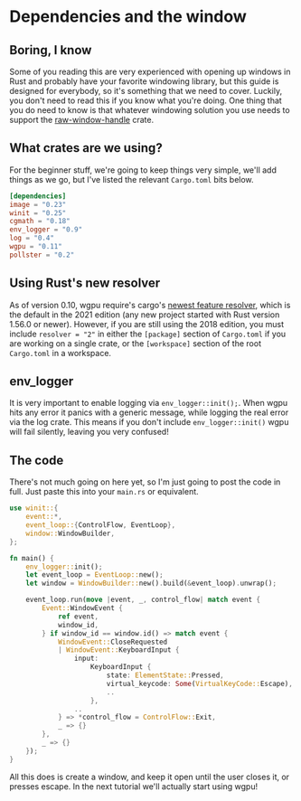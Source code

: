 # Dependencies and the window

## Boring, I know
Some of you reading this are very experienced with opening up windows in Rust and probably have your favorite windowing library, but this guide is designed for everybody, so it's something that we need to cover. Luckily, you don't need to read this if you know what you're doing. One thing that you do need to know is that whatever windowing solution you use needs to support the [raw-window-handle](https://github.com/rust-windowing/raw-window-handle) crate.

## What crates are we using?
For the beginner stuff, we're going to keep things very simple, we'll add things as we go, but I've listed the relevant `Cargo.toml` bits below.

```toml
[dependencies]
image = "0.23"
winit = "0.25"
cgmath = "0.18"
env_logger = "0.9"
log = "0.4"
wgpu = "0.11"
pollster = "0.2"
```

## Using Rust's new resolver
As of version 0.10, wgpu require's cargo's [newest feature resolver](https://doc.rust-lang.org/cargo/reference/resolver.html#feature-resolver-version-2), which is the default in the 2021 edition (any new project started with Rust version 1.56.0 or newer). However, if you are still using the 2018 edition, you must include `resolver = "2"` in either the `[package]` section of `Cargo.toml` if you are working on a single crate, or the `[workspace]` section of the root `Cargo.toml` in a workspace.

## env_logger
It is very important to enable logging via `env_logger::init();`.
When wgpu hits any error it panics with a generic message, while logging the real error via the log crate.
This means if you don't include `env_logger::init()` wgpu will fail silently, leaving you very confused!

## The code
There's not much going on here yet, so I'm just going to post the code in full. Just paste this into your `main.rs` or equivalent.

```rust
use winit::{
    event::*,
    event_loop::{ControlFlow, EventLoop},
    window::WindowBuilder,
};

fn main() {
    env_logger::init();
    let event_loop = EventLoop::new();
    let window = WindowBuilder::new().build(&event_loop).unwrap();

    event_loop.run(move |event, _, control_flow| match event {
        Event::WindowEvent {
            ref event,
            window_id,
        } if window_id == window.id() => match event {
            WindowEvent::CloseRequested
            | WindowEvent::KeyboardInput {
                input:
                    KeyboardInput {
                        state: ElementState::Pressed,
                        virtual_keycode: Some(VirtualKeyCode::Escape),
                        ..
                    },
                ..
            } => *control_flow = ControlFlow::Exit,
            _ => {}
        },
        _ => {}
    });
}

```

All this does is create a window, and keep it open until the user closes it, or presses escape. In the next tutorial we'll actually start using wgpu!

<AutoGithubLink/>
